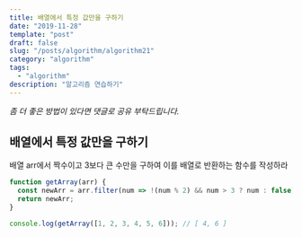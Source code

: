 ```yaml
---
title: 배열에서 특정 값만을 구하기
date: "2019-11-28"
template: "post"
draft: false
slug: "/posts/algorithm/algorithm21"
category: "algorithm"
tags:
  - "algorithm"
description: "알고리즘 연습하기"
---
```

<span class="notice">
  <em>좀 더 좋은 방법이 있다면 댓글로 공유 부탁드립니다.</em>
</span>

## 배열에서 특정 값만을 구하기
배열 arr에서 짝수이고 3보다 큰 수만을 구하여 이를 배열로 반환하는 함수를 작성하라

``` javascript
function getArray(arr) {
  const newArr = arr.filter(num => !(num % 2) && num > 3 ? num : false);
  return newArr;
}

console.log(getArray([1, 2, 3, 4, 5, 6])); // [ 4, 6 ]
```

<br>
<br>
<br>
<br>
<br>